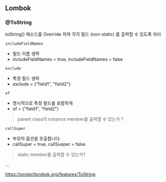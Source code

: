 ## Lombok



### @ToString

toString() 메소드를 Override 하여 각각 필드 (non-static) 를 출력할 수 있도록 처리

 

`includeFieldNames`

- 필드 이름 생략
- includeFieldNames = true, includeFieldNames = false



`exclude`

- 특정 필드 생략
- exclude = {"field1", "field2"}



`of`

- 명시적으로 특정 필드를 포함하게
- of = {"field1", "field2"}



> parent class의 instance member를 출력할 수 있는가 ?

`callSuper`

- 부모의 옵션을 호출합니다.
- callSuper = true, callSueper = false



> static member를 출력할 수 있는가?

...



https://projectlombok.org/features/ToString